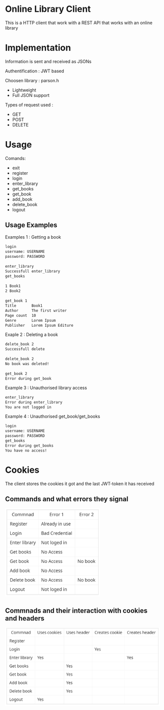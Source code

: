 # Online Library Client

This is a HTTP client that work with a REST API that works with an online library

# Implementation

Information is sent and received as JSONs

Authentification : JWT based

Choosen library : parson.h
* Lightweight
* Full JSON support

Types of request used :
* GET
* POST
* DELETE

# Usage

Comands:
* exit
* register
* login
* enter_library
* get_books
* get_book
* add_book
* delete_book
* logout

## Usage Examples

Examples 1 : Getting a book
```
login
username: USERNAME
password: PASSWORD

enter_library
Successfull enter_library
get_books

1 Book1
2 Book2

get_book 1
Title		Book1
Author		The first writer
Page count	10
Genre		Lorem Ipsum
Publisher	Lorem Ipsum Editure
```

Exaple 2 : Deleting a book
```
delete_book 2
Successfull delete

delete_book 2
No book was deleted!

get_book 2
Error during get_book

```

Example 3 : Unauthorised library access
```
enter_library
Error during enter_library
You are not logged in
```
Example 4 : Unauthorised get_book/get_books
```
login
username: USERNAME
password: PASSWORD
get_books
Error during get_books
You have no access!
```

# Cookies

The client stores the cookies it got and the last JWT-token it has received

## Commands and what errors they signal

![](./misc/err_table.png)

## Commnads and their interaction with cookies and headers

![](./misc/cookie_table.bmp)
